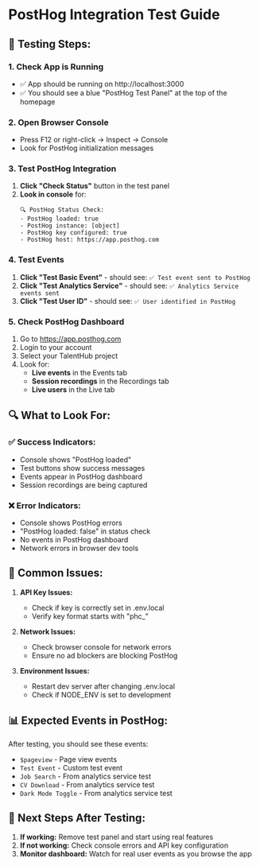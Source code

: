 # PostHog Integration Test Guide

## 🧪 **Testing Steps:**

### 1. **Check App is Running**

- ✅ App should be running on http://localhost:3000
- ✅ You should see a blue "PostHog Test Panel" at the top of the homepage

### 2. **Open Browser Console**

- Press F12 or right-click → Inspect → Console
- Look for PostHog initialization messages

### 3. **Test PostHog Integration**

1. **Click "Check Status"** button in the test panel
2. **Look in console** for:
   ```
   🔍 PostHog Status Check:
   - PostHog loaded: true
   - PostHog instance: [object]
   - PostHog key configured: true
   - PostHog host: https://app.posthog.com
   ```

### 4. **Test Events**

1. **Click "Test Basic Event"** - should see: `✅ Test event sent to PostHog`
2. **Click "Test Analytics Service"** - should see: `✅ Analytics Service events sent`
3. **Click "Test User ID"** - should see: `✅ User identified in PostHog`

### 5. **Check PostHog Dashboard**

1. Go to https://app.posthog.com
2. Login to your account
3. Select your TalentHub project
4. Look for:
   - **Live events** in the Events tab
   - **Session recordings** in the Recordings tab
   - **Live users** in the Live tab

## 🔍 **What to Look For:**

### ✅ **Success Indicators:**

- Console shows "PostHog loaded"
- Test buttons show success messages
- Events appear in PostHog dashboard
- Session recordings are being captured

### ❌ **Error Indicators:**

- Console shows PostHog errors
- "PostHog loaded: false" in status check
- No events in PostHog dashboard
- Network errors in browser dev tools

## 🚨 **Common Issues:**

1. **API Key Issues:**

   - Check if key is correctly set in .env.local
   - Verify key format starts with "phc\_"

2. **Network Issues:**

   - Check browser console for network errors
   - Ensure no ad blockers are blocking PostHog

3. **Environment Issues:**
   - Restart dev server after changing .env.local
   - Check if NODE_ENV is set to development

## 📊 **Expected Events in PostHog:**

After testing, you should see these events:

- `$pageview` - Page view events
- `Test Event` - Custom test event
- `Job Search` - From analytics service test
- `CV Download` - From analytics service test
- `Dark Mode Toggle` - From analytics service test

## 🎯 **Next Steps After Testing:**

1. **If working:** Remove test panel and start using real features
2. **If not working:** Check console errors and API key configuration
3. **Monitor dashboard:** Watch for real user events as you browse the app

